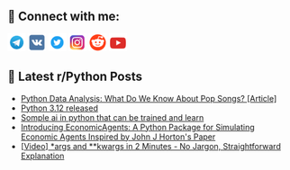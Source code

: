 ## 🔎 Connect with me:
[<img src="https://github.com/bullbesh/bullbesh/blob/main/images/Telegram.png" width="32" height="32" />](https://t.me/bullbesh)
[<img src="https://github.com/bullbesh/bullbesh/blob/main/images/VK.png" width="32" height="32" />](https://vk.com/bullbesh)
[<img src="https://github.com/bullbesh/bullbesh/blob/main/images/Twitter.png" width="32" height="32" />](https://twitter.com/bullbesh1)
[<img src="https://github.com/bullbesh/bullbesh/blob/main/images/Instagram.png" width="32" height="32" />](https://www.instagram.com/bullbesh)
[<img src="https://github.com/bullbesh/bullbesh/blob/main/images/Reddit.png" width="32" height="32" />](https://www.reddit.com/user/bullbesh)
[<img src="https://github.com/bullbesh/bullbesh/blob/main/images/YouTube.png" width="32" height="32" />](https://www.youtube.com/channel/UCtfjRs6uzgq5mfm8S06WTcg)

## 📕 Latest r/Python Posts
<!-- BLOG-POST-LIST:START -->
- [Python Data Analysis: What Do We Know About Pop Songs? [Article]](https://www.reddit.com/r/Python/comments/16y1fqi/python_data_analysis_what_do_we_know_about_pop/)
- [Python 3.12 released](https://www.reddit.com/r/Python/comments/16y0op4/python_312_released/)
- [Somple ai in python that can be trained and learn](https://www.reddit.com/r/Python/comments/16xzfem/somple_ai_in_python_that_can_be_trained_and_learn/)
- [Introducing EconomicAgents: A Python Package for Simulating Economic Agents Inspired by John J Horton&#39;s Paper](https://www.reddit.com/r/Python/comments/16xybl0/introducing_economicagents_a_python_package_for/)
- [[Video] *args and **kwargs in 2 Minutes - No Jargon, Straightforward Explanation](https://www.reddit.com/r/Python/comments/16xx8xl/video_args_and_kwargs_in_2_minutes_no_jargon/)
<!-- BLOG-POST-LIST:END -->
